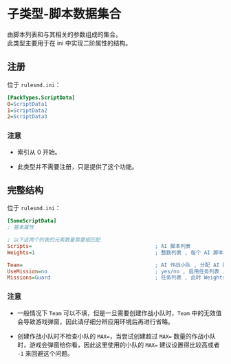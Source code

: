 # 子类型-脚本数据集合

由脚本列表和与其相关的参数组成的集合。  
此类型主要用于在 ini 中实现二阶属性的结构。



## 注册

位于 `rulesmd.ini`：

```ini
[PackTypes.ScriptData]
0=ScriptData1
1=ScriptData2
2=ScriptData3
```

### 注意

* 索引从 0 开始。

* 此类型并不需要注册，只是提供了这个功能。



## 完整结构

位于 `rulesmd.ini`：

```ini
[SomeScriptData]
; 基本属性

; 以下这两个列表的元素数量需要相匹配
Scripts=                                        ; AI 脚本列表
Weights=1                                       ; 整数列表 , 每个 AI 脚本的权重 , 此属性并不总是发挥效果 , 小于 1 视为 1 处理 , 默认值是 1

Team=                                           ; AI 作战小队 , 分配 AI 脚本时如果单位没有处在作战小队中 , 则使用此 AI 作战小队创建一个新的作战小队
UseMission=no                                   ; yes/no , 启用任务列表 , 分配任务而非 AI 脚本 , 此时 Weights 作用于 Missions 而非 Scripts , 默认值是 no
Missions=Guard                                  ; 任务列表 , 此时 Weights 表示每个任务的权重 , 默认值是 Guard
```

### 注意

* 一般情况下 `Team` 可以不填，但是一旦需要创建作战小队时，`Team` 中的无效值会导致游戏弹窗，因此请仔细分辨应用环境后再进行省略。

* 创建作战小队时不检查小队的 `MAX=`，当尝试创建超过 `MAX=` 数量的作战小队时，游戏会弹窗给你看，因此这里使用的小队的 `MAX=` 建议设置得比较高或者 `-1` 来回避这个问题。